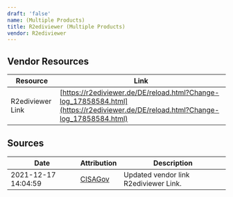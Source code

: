 ```yaml
---
draft: 'false'
name: (Multiple Products)
title: R2ediviewer (Multiple Products)
vendor: R2ediviewer
---
```


## Vendor Resources
| Resource | Link |
| --- | --- |
| R2ediviewer Link | [https://r2ediviewer.de/DE/reload.html?Change-log_17858584.html](https://r2ediviewer.de/DE/reload.html?Change-log_17858584.html) |



## Sources
| Date | Attribution | Description |
| --- | --- | --- |
| 2021-12-17 14:04:59 | [CISAGov](https://raw.githubusercontent.com/cisagov/log4j-affected-db/develop/README.md) | Updated vendor link R2ediviewer Link.  |
